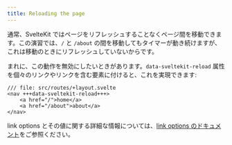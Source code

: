 ```yaml
---
title: Reloading the page
---
```


通常、SvelteKit ではページをリフレッシュすることなくページ間を移動できます。この演習では、`/` と `/about` の間を移動してもタイマーが動き続けますが、これは移動のときにリフレッシュしていないからです。

まれに、この動作を無効にしたいときがあります。`data-sveltekit-reload` 属性を個々のリンクやリンクを含む要素に付けると、これを実現できます:

```svelte
/// file: src/routes/+layout.svelte
<nav +++data-sveltekit-reload+++>
	<a href="/">home</a>
	<a href="/about">about</a>
</nav>
```

link options とその値に関する詳細な情報については、[link options のドキュメント](https://kit.svelte.jp/docs/link-options)をご参照ください。